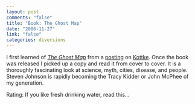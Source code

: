 ```yaml
--- 
layout: post
comments: "false"
title: "Book: The Ghost Map"
date: "2006-11-27"
link: "false"
categories: diversions
---
```

I first learned of <i><a href="http://www.amazon.com/Ghost-Map-Steven-Johnson/dp/1594489254/sr=8-1/qid=1164649589/ref=pd_bbs_sr_1/104-2598303-1862327?ie=UTF8&s=books" title="The Ghost Map">The Ghost Map</a></i> from a <a href="http://www.kottke.org/06/10/the-ghost-map" title="The Ghost Map">posting</a> on <a href="http://kottke.org" title="Kottke">Kottke</a>. Once the book was released I picked up a copy and read it from cover to cover. It is a thoroughly fascinating look at science, myth, cities, disease, and people. Steven Johnson is rapidly becoming the Tracy Kidder or John McPhee of my generation.

Rating: If you like fresh drinking water, read this...
